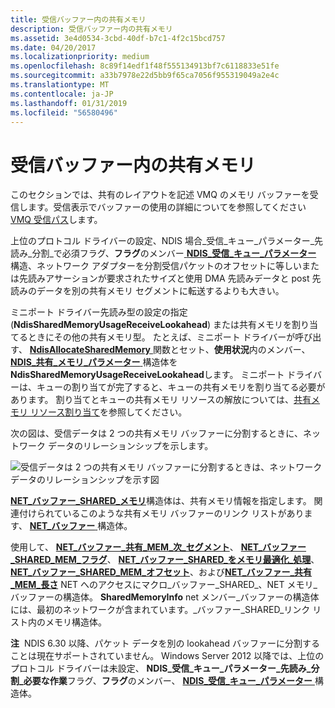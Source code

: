 ```yaml
---
title: 受信バッファー内の共有メモリ
description: 受信バッファー内の共有メモリ
ms.assetid: 3e4d0534-3cbd-40df-b7c1-4f2c15bcd757
ms.date: 04/20/2017
ms.localizationpriority: medium
ms.openlocfilehash: 8c89f14edf1f48f555134913bf7c6118833e51fe
ms.sourcegitcommit: a33b7978e22d5bb9f65ca7056f955319049a2e4c
ms.translationtype: MT
ms.contentlocale: ja-JP
ms.lasthandoff: 01/31/2019
ms.locfileid: "56580496"
---
```

# <a name="shared-memory-in-receive-buffers"></a>受信バッファー内の共有メモリ





このセクションでは、共有のレイアウトを記述 VMQ のメモリ バッファーを受信します。受信表示でバッファーの使用の詳細についてを参照してください[VMQ 受信パス](vmq-receive-path.md)します。

上位のプロトコル ドライバーの設定、NDIS 場合\_受信\_キュー\_パラメーター\_先読み\_分割\_で必須フラグ、**フラグ**のメンバー[ **NDIS\_受信\_キュー\_パラメーター** ](https://msdn.microsoft.com/library/windows/hardware/ff567211)構造、ネットワーク アダプターを分割受信パケットのオフセットに等しいまたは先読みアサーションが要求されたサイズと使用 DMA 先読みデータと post 先読みのデータを別の共有メモリ セグメントに転送するよりも大きい。

ミニポート ドライバー先読み型の設定の指定 (**NdisSharedMemoryUsageReceiveLookahead**) または共有メモリを割り当てるときにその他の共有メモリ型。 たとえば、ミニポート ドライバーが呼び出す、 [ **NdisAllocateSharedMemory** ](https://msdn.microsoft.com/library/windows/hardware/ff561616)関数とセット、**使用状況**内のメンバー、 [ **NDIS\_共有\_メモリ\_パラメーター** ](https://msdn.microsoft.com/library/windows/hardware/ff567303)構造体を**NdisSharedMemoryUsageReceiveLookahead**します。 ミニポート ドライバーは、キューの割り当てが完了すると、キューの共有メモリを割り当てる必要があります。 割り当てとキューの共有メモリ リソースの解放については、[共有メモリ リソース割り当て](shared-memory-resource-allocation.md)を参照してください。

次の図は、受信データは 2 つの共有メモリ バッファーに分割するときに、ネットワーク データのリレーションシップを示します。

![受信データは 2 つの共有メモリ バッファーに分割するときは、ネットワーク データのリレーションシップを示す図](images/vmqpacket.png)

[ **NET\_バッファー\_SHARED\_メモリ**](https://msdn.microsoft.com/library/windows/hardware/ff568419)構造体は、共有メモリ情報を指定します。 関連付けられているこのような共有メモリ バッファーのリンク リストがあります、 [ **NET\_バッファー** ](https://msdn.microsoft.com/library/windows/hardware/ff568376)構造体。

使用して、 [ **NET\_バッファー\_共有\_MEM\_次\_セグメント**](https://msdn.microsoft.com/library/windows/hardware/ff568726)、 [ **NET\_バッファー\_SHARED\_MEM\_フラグ**](https://msdn.microsoft.com/library/windows/hardware/ff568420)、 [ **NET\_バッファー\_SHARED\_をメモリ最適化\_処理**](https://msdn.microsoft.com/library/windows/hardware/ff568421)、 [ **NET\_バッファー\_SHARED\_MEM\_オフセット**](https://msdn.microsoft.com/library/windows/hardware/ff568727)、および[**NET\_バッファー\_共有\_MEM\_長さ**](https://msdn.microsoft.com/library/windows/hardware/ff568725) NET へのアクセスにマクロ\_バッファー\_SHARED\_、NET メモリ\_バッファーの構造体。 **SharedMemoryInfo** net メンバー\_バッファーの構造体には、最初のネットワークが含まれています。\_バッファー\_SHARED\_リンク リスト内のメモリ構造体。

**注**  NDIS 6.30 以降、パケット データを別の lookahead バッファーに分割することは現在サポートされていません。 Windows Server 2012 以降では、上位のプロトコル ドライバーは未設定、 **NDIS\_受信\_キュー\_パラメーター\_先読み\_分割\_必要な作業**フラグ、**フラグ**のメンバー、 [ **NDIS\_受信\_キュー\_パラメーター** ](https://msdn.microsoft.com/library/windows/hardware/ff567211)構造体。

 

 

 





